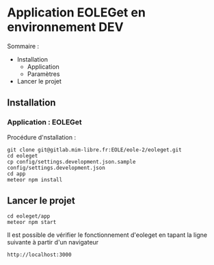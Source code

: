 # Application **EOLEGet** en environnement DEV

Sommaire :

- Installation
  - Application
  - Paramètres
- Lancer le projet

## Installation

### Application : EOLEGet

Procédure d'nstallation :

```
git clone git@gitlab.mim-libre.fr:EOLE/eole-2/eoleget.git
cd eoleget
cp config/settings.development.json.sample config/settings.development.json
cd app
meteor npm install
```

## Lancer le projet

```
cd eoleget/app
meteor npm start
```

Il est possible de vérifier le fonctionnement d'eoleget en tapant la ligne suivante à partir d'un navigateur

```
http://localhost:3000
```
